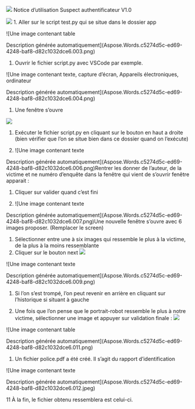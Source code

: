 ﻿
![](Aspose.Words.c5274d5c-ed69-4248-baf8-d82c1032dce6.001.png) Notice d’utilisation Suspect authentificateur V1.0



![](Aspose.Words.c5274d5c-ed69-4248-baf8-d82c1032dce6.002.png) 1. Aller sur le script test.py qui se situe dans le dossier app



![Une image contenant table

Description générée automatiquement](Aspose.Words.c5274d5c-ed69-4248-baf8-d82c1032dce6.003.png)

1. Ouvrir le fichier script.py avec VSCode par exemple. 



![Une image contenant texte, capture d’écran, Appareils électroniques, ordinateur

Description générée automatiquement](Aspose.Words.c5274d5c-ed69-4248-baf8-d82c1032dce6.004.png)

1. Une fenêtre s’ouvre






![](Aspose.Words.c5274d5c-ed69-4248-baf8-d82c1032dce6.005.png)

1. Exécuter le fichier script.py en cliquant sur le bouton en haut a droite (bien vérifier que l’on se situe bien dans ce dossier quand on l’exécute)












1. ![Une image contenant texte

Description générée automatiquement](Aspose.Words.c5274d5c-ed69-4248-baf8-d82c1032dce6.006.png)Rentrer les donner de l’auteur, de la victime et ne numéro d’enquête dans la fenêtre qui vient de s’ouvrir fenêtre apparait :
1. Cliquer sur valider quand c’est fini



1. ![Une image contenant texte

Description générée automatiquement](Aspose.Words.c5274d5c-ed69-4248-baf8-d82c1032dce6.007.png)Une nouvelle fenêtre s’ouvre avec 6 images proposer. (Remplacer le screen)
1. Sélectionner entre une à six images qui ressemble le plus à la victime, de la plus à la moins ressemblante
1. Cliquer sur le bouton next ![](Aspose.Words.c5274d5c-ed69-4248-baf8-d82c1032dce6.008.png)



![Une image contenant texte

Description générée automatiquement](Aspose.Words.c5274d5c-ed69-4248-baf8-d82c1032dce6.009.png)                                    


1. Si l’on s’est trompé, l’on peut revenir en arrière en cliquant sur l’historique si situant à gauche

1. Une fois que l’on pense que le portrait-robot ressemble le plus à notre victime, sélectionner une image et appuyer sur validation finale : ![](Aspose.Words.c5274d5c-ed69-4248-baf8-d82c1032dce6.010.png)



![Une image contenant table

Description générée automatiquement](Aspose.Words.c5274d5c-ed69-4248-baf8-d82c1032dce6.011.png)

1. Un fichier police.pdf a été créé. Il s’agit du rapport d’identification



![Une image contenant texte

Description générée automatiquement](Aspose.Words.c5274d5c-ed69-4248-baf8-d82c1032dce6.012.jpeg)

11	À la fin, le fichier obtenu ressemblera est celui-ci.
